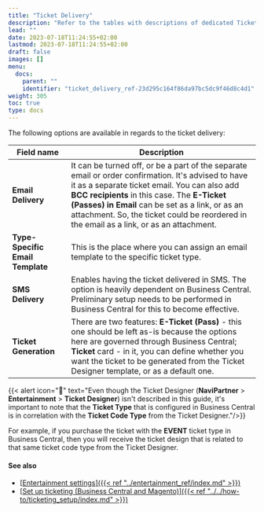 ```yaml
---
title: "Ticket Delivery"
description: "Refer to the tables with descriptions of dedicated Ticket Delivery fields."
lead: ""
date: 2023-07-18T11:24:55+02:00
lastmod: 2023-07-18T11:24:55+02:00
draft: false
images: []
menu:
  docs:
    parent: ""
    identifier: "ticket_delivery_ref-23d295c164f86da97bc5dc9f46d8c4d1"
weight: 305
toc: true
type: docs
---
```


The following options are available in regards to the ticket delivery:

| Field name      | Description |
| ----------- | ----------- |
| **Email Delivery** | It can be turned off, or be a part of the separate email or order confirmation. It's advised to have it as a separate ticket email. You can also add **BCC recipients** in this case. The **E-Ticket (Passes) in Email** can be set as a link, or as an attachment. So, the ticket could be reordered in the email as a link, or as an attachment. |
| **Type-Specific Email Template** | This is the place where you can assign an email template to the specific ticket type. |
| **SMS Delivery** | Enables having the ticket delivered in SMS. The option is heavily dependent on Business Central. Preliminary setup needs to be performed in Business Central for this to become effective. |
| **Ticket Generation** | There are two features: **E-Ticket (Pass)** - this one should be left as-is because the options here are governed through Business Central; **Ticket** card - in it, you can define whether you want the ticket to be generated from the Ticket Designer template, or as a default one. |

  {{< alert icon="📝" text="Even though the Ticket Designer (<b>NaviPartner</b> > <b>Entertainment</b> > <b>Ticket Designer</b>) isn't described in this guide, it's important to note that the <b>Ticket Type</b> that is configured in Business Central is in correlation with the <b>Ticket Code Type</b> from the Ticket Designer."/>}}

For example, if you purchase the ticket with the **EVENT** ticket type in Business Central, then you will receive the ticket design that is related to that same ticket code type from the Ticket Designer. 

#### See also

- [<ins>Entertainment settings<ins>]({{< ref "../entertainment_ref/index.md" >}})
- [<ins>Set up ticketing (Business Central and Magento)<ins>]({{< ref "../../how-to/ticketing_setup/index.md" >}})